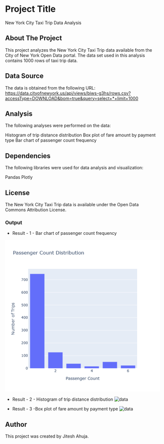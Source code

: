 # Project Title
New York City Taxi Trip Data Analysis

## About The Project
This project analyzes the New York City Taxi Trip data available from the City of New York Open Data portal. The data set used in this analysis contains 1000 rows of taxi trip data.

## Data Source
The data is obtained from the following URL:
https://data.cityofnewyork.us/api/views/biws-g3hs/rows.csv?accessType=DOWNLOAD&bom=true&query=select+*+limit+1000

## Analysis
The following analyses were performed on the data:

Histogram of trip distance distribution
Box plot of fare amount by payment type
Bar chart of passenger count frequency

## Dependencies
The following libraries were used for data analysis and visualization:

Pandas
Plotly

## License
The New York City Taxi Trip data is available under the Open Data Commons Attribution License.

### Output
* Result - 1 - Bar chart of passenger count frequency
<img src="/New York City Taxi Trip Data Analysis/newplot.png" alt="data" title="Data title">

* Result - 2 - Histogram of trip distance distribution
<img src="
//New York City Taxi Trip Data Analysis/newplot (1).png" alt="data" title="Data title">

* Result - 3 -Box plot of fare amount by payment type
<img src="
//New York City Taxi Trip Data Analysis/newplot (2).png" alt="data" title="Data title">




## Author
This project was created by Jitesh Ahuja.
